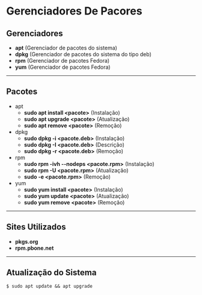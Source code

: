 # Gerenciadores De Pacores

## Gerenciadores

- **apt** (Gerenciador de pacotes do sistema)
- **dpkg** (Gerenciador de pacotes do sistema do tipo deb) 
- **rpm** (Gerenciador de pacotes Fedora)
- **yum** (Gerenciador de pacotes Fedora)

---
## Pacotes

- apt
    - **sudo apt install \<pacote>** (Instalação)
    - **sudo apt upgrade \<pacote>** (Atualização)
    - **sudo apt remove \<pacote>** (Remoção)
- dpkg
    - **sudo dpkg -i \<pacote.deb>** (Instalação)
    - **sudo dpkg -I \<pacote.deb>** (Descrição)
    - **sudo dpkg -r \<pacote.deb>** (Remoção)
- rpm
    - **sudo rpm -ivh --nodeps \<pacote.rpm>** (Instalação)
    - **sudo rpm -U \<pacote.rpm>** (Atualização)
    - **sudo -e \<pacote.rpm>** (Remoção)
- yum
    - **sudo yum install \<pacote>** (Instalação)
    - **sudo yum update \<pacote>** (Atualização)
    - **sudo yum remove \<pacote>** (Remoção)

---	
## Sites Utilizados

- **pkgs.org**
- **rpm.pbone.net**

---
## Atualização do Sistema

```
$ sudo apt update && apt upgrade
```